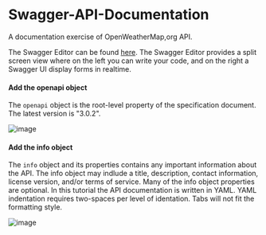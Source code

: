 # Swagger-API-Documentation
A documentation exercise of OpenWeatherMap,org API.

The Swagger Editor can be found [here](https://editor.swagger.io/). The Swagger Editor provides a split screen view where on the left you can write your code, and on the right a Swagger UI display forms in realtime.  

#### Add the openapi object  

The `openapi` object is the root-level property of the specification document. The latest version is "3.0.2".  

![image](https://user-images.githubusercontent.com/68202736/91367116-7b7dd980-e7ba-11ea-902e-ef32fbc579c9.png)

#### Add the info object  

The `info` object and its properties contains any important information about the API. The info object may indlude a title, description, contact information, license version, and/or terms of service. Many of the info object properties are optional. In this tutorial the API documentation is written in YAML. YAML indentation requires two-spaces per level of identation. Tabs will not fit the formatting style. 

![image](https://user-images.githubusercontent.com/68202736/91366845-b59aab80-e7b9-11ea-830d-da9c556b5c88.png)





